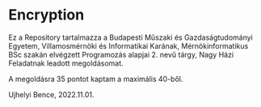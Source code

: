# Encryption

Ez a Repository tartalmazza a Budapesti Műszaki és Gazdaságtudományi Egyetem, Villamosmérnöki és Informatikai Karának, Mérnökinformatikus BSc szakán elvégzett Programozás alapjai 2. nevű tárgy, Nagy Házi Feladatnak leadott megoldásomat.

A megoldásra 35 pontot kaptam a maximális 40-ből.

Ujhelyi Bence, 2022.11.01.
